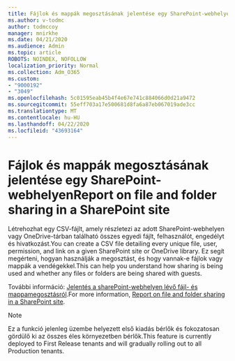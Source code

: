 ```yaml
---
title: Fájlok és mappák megosztásának jelentése egy SharePoint-webhelyen
ms.author: v-todmc
author: todmccoy
manager: mnirkhe
ms.date: 04/21/2020
ms.audience: Admin
ms.topic: article
ROBOTS: NOINDEX, NOFOLLOW
localization_priority: Normal
ms.collection: Adm_O365
ms.custom:
- "9000192"
- "3049"
ms.openlocfilehash: 5c01595eab45b4f4e67e741c884066d0d21a9472
ms.sourcegitcommit: 55eff703a17e500681d8fa6a87eb067019ade3cc
ms.translationtype: MT
ms.contentlocale: hu-HU
ms.lasthandoff: 04/22/2020
ms.locfileid: "43693164"
---
```

# <a name="report-on-file-and-folder-sharing-in-a-sharepoint-site"></a><span data-ttu-id="5719a-102">Fájlok és mappák megosztásának jelentése egy SharePoint-webhelyen</span><span class="sxs-lookup"><span data-stu-id="5719a-102">Report on file and folder sharing in a SharePoint site</span></span>

<span data-ttu-id="5719a-103">Létrehozhat egy CSV-fájlt, amely részletezi az adott SharePoint-webhelyen vagy OneDrive-tárban található összes egyedi fájlt, felhasználót, engedélyt és hivatkozást.</span><span class="sxs-lookup"><span data-stu-id="5719a-103">You can create a CSV file detailing every unique file, user, permission, and link on a given SharePoint site or OneDrive library.</span></span> <span data-ttu-id="5719a-104">Ez segít megérteni, hogyan használják a megosztást, és hogy vannak-e fájlok vagy mappák a vendégekkel.</span><span class="sxs-lookup"><span data-stu-id="5719a-104">This can help you understand how sharing is being used and whether any files or folders are being shared with guests.</span></span>

<span data-ttu-id="5719a-105">További információ: [Jelentés a sharePoint-webhelyen lévő fájl- és mappamegosztásról](https://docs.microsoft.com/sharepoint/sharing-reports).</span><span class="sxs-lookup"><span data-stu-id="5719a-105">For more information, [Report on file and folder sharing in a SharePoint site](https://docs.microsoft.com/sharepoint/sharing-reports).</span></span>

> [!NOTE]
> <span data-ttu-id="5719a-106">Ez a funkció jelenleg üzembe helyezett első kiadás bérlők és fokozatosan gördülő ki az összes éles környezetben bérlők.</span><span class="sxs-lookup"><span data-stu-id="5719a-106">This feature is currently deployed to First Release tenants and will gradually rolling out to all Production tenants.</span></span>